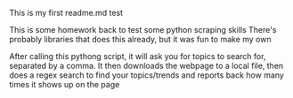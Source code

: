 This is my first readme.md test

This is some homework back to test some python scraping skills
There's probably libraries that does this already, but it was fun to make my own

After calling this pythong script, it will ask you for topics to search for, separated by a comma.  It then downloads the webpage to a local file, then does a regex search to find your topics/trends and reports back how many times it shows up on the page
